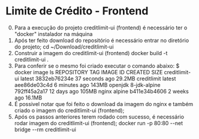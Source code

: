 # Limite de Crédito - Frontend
00. Para a execução do projeto creditlimit-ui (frontend) é necessário ter o "docker" instalador na máquina
01. Após ter feito download do repositório é necessário entrar no diretório do projeto;
cd ~/Download/creditlimit-ui
00. Construir a imagem do  creditlimit-ui (frontend)
docker build -t creditlimit-ui .
00. Para conferir se o mesmo foi criado executar o comando abaixo:
$ docker image ls
REPOSITORY          TAG                 IMAGE ID            CREATED             SIZE
creditlimit-ui      latest              3832eb76234e        37 seconds ago      29.2MB
creditlimit         latest              aee86de03c4d        6 minutes ago       143MB
openjdk             8-jdk-alpine        792ff45a2a17        12 days ago         105MB
nginx               alpine              b411e34b4606        2 weeks ago         16.1MB
00. É possivel notar que foi feito o download da imagem do nginx e também criado o imagem do creditlimit-ui (frontend);
00. Após os passos anteriores terem rodado com sucesso, é necessário rodar imagem do creditlimit-ui (frontend);
docker run -p 80:80 --net bridge --rm creditlimit-ui